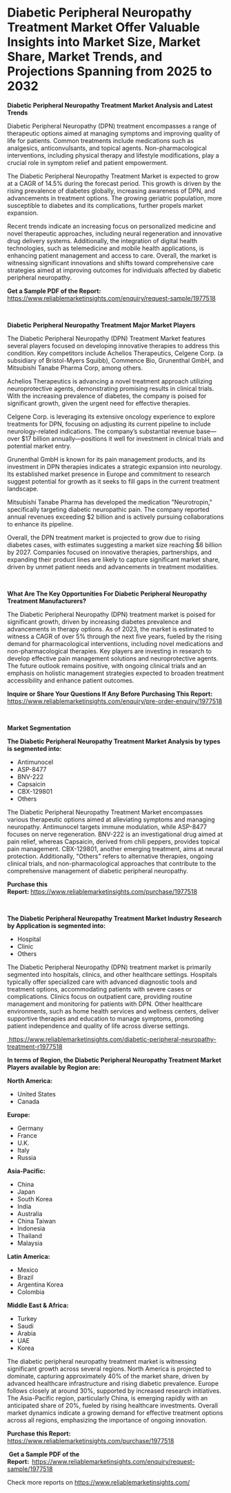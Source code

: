 <p><h1>Diabetic Peripheral Neuropathy Treatment Market Offer Valuable Insights into Market Size, Market Share, Market Trends, and Projections Spanning from 2025 to 2032</h1></p><p><strong>Diabetic Peripheral Neuropathy Treatment Market Analysis and Latest Trends</strong></p>
<p><p>Diabetic Peripheral Neuropathy (DPN) treatment encompasses a range of therapeutic options aimed at managing symptoms and improving quality of life for patients. Common treatments include medications such as analgesics, anticonvulsants, and topical agents. Non-pharmacological interventions, including physical therapy and lifestyle modifications, play a crucial role in symptom relief and patient empowerment.</p><p>The Diabetic Peripheral Neuropathy Treatment Market is expected to grow at a CAGR of 14.5% during the forecast period. This growth is driven by the rising prevalence of diabetes globally, increasing awareness of DPN, and advancements in treatment options. The growing geriatric population, more susceptible to diabetes and its complications, further propels market expansion.</p><p>Recent trends indicate an increasing focus on personalized medicine and novel therapeutic approaches, including neural regeneration and innovative drug delivery systems. Additionally, the integration of digital health technologies, such as telemedicine and mobile health applications, is enhancing patient management and access to care. Overall, the market is witnessing significant innovations and shifts toward comprehensive care strategies aimed at improving outcomes for individuals affected by diabetic peripheral neuropathy.</p></p>
<p><strong>Get a Sample PDF of the Report:&nbsp;</strong> <a href="https://www.reliablemarketinsights.com/enquiry/request-sample/1977518?utm_campaign=2460&utm_medium=2&utm_source=Github&utm_content=ia&utm_term=03032025&utm_id=diabetic-peripheral-neuropathy-treatment">https://www.reliablemarketinsights.com/enquiry/request-sample/1977518</a></p>
<p>&nbsp;</p>
<p><strong>Diabetic Peripheral Neuropathy Treatment Major Market Players</strong></p>
<p><p>The Diabetic Peripheral Neuropathy (DPN) Treatment Market features several players focused on developing innovative therapies to address this condition. Key competitors include Achelios Therapeutics, Celgene Corp. (a subsidiary of Bristol-Myers Squibb), Commence Bio, Grunenthal GmbH, and Mitsubishi Tanabe Pharma Corp, among others.</p><p>Achelios Therapeutics is advancing a novel treatment approach utilizing neuroprotective agents, demonstrating promising results in clinical trials. With the increasing prevalence of diabetes, the company is poised for significant growth, given the urgent need for effective therapies.</p><p>Celgene Corp. is leveraging its extensive oncology experience to explore treatments for DPN, focusing on adjusting its current pipeline to include neurology-related indications. The company’s substantial revenue base—over $17 billion annually—positions it well for investment in clinical trials and potential market entry.</p><p>Grunenthal GmbH is known for its pain management products, and its investment in DPN therapies indicates a strategic expansion into neurology. Its established market presence in Europe and commitment to research suggest potential for growth as it seeks to fill gaps in the current treatment landscape.</p><p>Mitsubishi Tanabe Pharma has developed the medication "Neurotropin," specifically targeting diabetic neuropathic pain. The company reported annual revenues exceeding $2 billion and is actively pursuing collaborations to enhance its pipeline.</p><p>Overall, the DPN treatment market is projected to grow due to rising diabetes cases, with estimates suggesting a market size reaching $6 billion by 2027. Companies focused on innovative therapies, partnerships, and expanding their product lines are likely to capture significant market share, driven by unmet patient needs and advancements in treatment modalities.</p></p>
<p>&nbsp;</p>
<p><strong>What Are The Key Opportunities For Diabetic Peripheral Neuropathy Treatment Manufacturers?</strong></p>
<p><p>The Diabetic Peripheral Neuropathy (DPN) treatment market is poised for significant growth, driven by increasing diabetes prevalence and advancements in therapy options. As of 2023, the market is estimated to witness a CAGR of over 5% through the next five years, fueled by the rising demand for pharmacological interventions, including novel medications and non-pharmacological therapies. Key players are investing in research to develop effective pain management solutions and neuroprotective agents. The future outlook remains positive, with ongoing clinical trials and an emphasis on holistic management strategies expected to broaden treatment accessibility and enhance patient outcomes.</p></p>
<p><strong>Inquire or Share Your Questions If Any Before Purchasing This Report:</strong> <a href="https://www.reliablemarketinsights.com/enquiry/pre-order-enquiry/1977518?utm_campaign=2460&utm_medium=2&utm_source=Github&utm_content=ia&utm_term=03032025&utm_id=diabetic-peripheral-neuropathy-treatment">https://www.reliablemarketinsights.com/enquiry/pre-order-enquiry/1977518</a></p>
<p>&nbsp;</p>
<p><strong>Market Segmentation</strong></p>
<p><strong>The Diabetic Peripheral Neuropathy Treatment Market Analysis by types is segmented into:</strong></p>
<p><ul><li>Antimunocel</li><li>ASP-8477</li><li>BNV-222</li><li>Capsaicin</li><li>CBX-129801</li><li>Others</li></ul></p>
<p><p>The Diabetic Peripheral Neuropathy Treatment Market encompasses various therapeutic options aimed at alleviating symptoms and managing neuropathy. Antimunocel targets immune modulation, while ASP-8477 focuses on nerve regeneration. BNV-222 is an investigational drug aimed at pain relief, whereas Capsaicin, derived from chili peppers, provides topical pain management. CBX-129801, another emerging treatment, aims at neural protection. Additionally, "Others" refers to alternative therapies, ongoing clinical trials, and non-pharmacological approaches that contribute to the comprehensive management of diabetic peripheral neuropathy.</p></p>
<p><strong>Purchase this Report:&nbsp;</strong><a href="https://www.reliablemarketinsights.com/purchase/1977518?utm_campaign=2460&utm_medium=2&utm_source=Github&utm_content=ia&utm_term=03032025&utm_id=diabetic-peripheral-neuropathy-treatment">https://www.reliablemarketinsights.com/purchase/1977518</a></p>
<p>&nbsp;</p>
<p><strong>The Diabetic Peripheral Neuropathy Treatment Market Industry Research by Application is segmented into:</strong></p>
<p><ul><li>Hospital</li><li>Clinic</li><li>Others</li></ul></p>
<p><p>The Diabetic Peripheral Neuropathy (DPN) treatment market is primarily segmented into hospitals, clinics, and other healthcare settings. Hospitals typically offer specialized care with advanced diagnostic tools and treatment options, accommodating patients with severe cases or complications. Clinics focus on outpatient care, providing routine management and monitoring for patients with DPN. Other healthcare environments, such as home health services and wellness centers, deliver supportive therapies and education to manage symptoms, promoting patient independence and quality of life across diverse settings.</p></p>
<p><a href="https://www.reliablemarketinsights.com/diabetic-peripheral-neuropathy-treatment-r1977518?utm_campaign=2460&utm_medium=2&utm_source=Github&utm_content=ia&utm_term=03032025&utm_id=diabetic-peripheral-neuropathy-treatment">&nbsp;https://www.reliablemarketinsights.com/diabetic-peripheral-neuropathy-treatment-r1977518</a></p>
<p><strong>In terms of Region, the Diabetic Peripheral Neuropathy Treatment Market Players available by Region are:</strong></p>
<p>
    <p> <strong> North America: </strong>
        <ul>
            <li>United States</li>
            <li>Canada</li>
        </ul>
        </p> 
    <p> <strong> Europe: </strong>
        <ul>
            <li>Germany</li>
            <li>France</li>
            <li>U.K.</li>
            <li>Italy</li>
            <li>Russia</li>
        </ul>
        </p> 
    <p> <strong> Asia-Pacific: </strong>
        <ul>
            <li>China</li>
            <li>Japan</li>
            <li>South Korea</li>
            <li>India</li>
            <li>Australia</li>
            <li>China Taiwan</li>
            <li>Indonesia</li>
            <li>Thailand</li>
            <li>Malaysia</li>
        </ul>
        </p> 
    <p> <strong> Latin America: </strong>
        <ul>
            <li>Mexico</li>
            <li>Brazil</li>
            <li>Argentina Korea</li>
            <li>Colombia</li>
        </ul>
        </p> 
    <p> <strong> Middle East & Africa: </strong>
        <ul>
            <li>Turkey</li>
            <li>Saudi</li>
            <li>Arabia</li>
            <li>UAE</li>
            <li>Korea</li>
        </ul>
    </p>
    </p>
<p><p>The diabetic peripheral neuropathy treatment market is witnessing significant growth across several regions. North America is projected to dominate, capturing approximately 40% of the market share, driven by advanced healthcare infrastructure and rising diabetic prevalence. Europe follows closely at around 30%, supported by increased research initiatives. The Asia-Pacific region, particularly China, is emerging rapidly with an anticipated share of 20%, fueled by rising healthcare investments. Overall market dynamics indicate a growing demand for effective treatment options across all regions, emphasizing the importance of ongoing innovation.</p></p>
<p><strong>Purchase this Report: </strong><a href="https://www.reliablemarketinsights.com/purchase/1977518?utm_campaign=2460&utm_medium=2&utm_source=Github&utm_content=ia&utm_term=03032025&utm_id=diabetic-peripheral-neuropathy-treatment">https://www.reliablemarketinsights.com/purchase/1977518</a></p>
<p>&nbsp;<strong>Get a Sample PDF of the Report:&nbsp;&nbsp;</strong><a href="https://www.reliablemarketinsights.com/enquiry/request-sample/1977518?utm_campaign=2460&utm_medium=2&utm_source=Github&utm_content=ia&utm_term=03032025&utm_id=diabetic-peripheral-neuropathy-treatment">https://www.reliablemarketinsights.com/enquiry/request-sample/1977518</a></p>
<p><strong></strong></p>
<p>Check more reports on <a href="https://www.reliablemarketinsights.com/?utm_campaign=2460&utm_medium=2&utm_source=Github&utm_content=ia&utm_term=03032025&utm_id=diabetic-peripheral-neuropathy-treatment">https://www.reliablemarketinsights.com/</a></p>